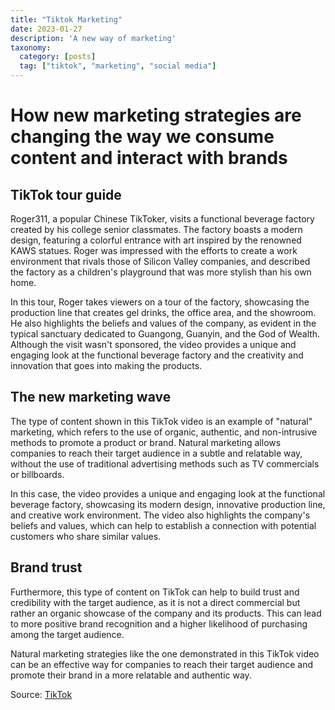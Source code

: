 ```yaml
---
title: "Tiktok Marketing"
date: 2023-01-27
description: 'A new way of marketing'
taxonomy:
  category: [posts]
  tag: ["tiktok", "marketing", "social media"]
---
```


# How new marketing strategies are changing the way we consume content and interact with brands

## TikTok tour guide

Roger311, a popular Chinese TikToker, visits a functional beverage factory created by his college senior classmates. The factory boasts a modern design, featuring a colorful entrance with art inspired by the renowned KAWS statues. Roger was impressed with the efforts to create a work environment that rivals those of Silicon Valley companies, and described the factory as a children's playground that was more stylish than his own home.

In this tour, Roger takes viewers on a tour of the factory, showcasing the production line that creates gel drinks, the office area, and the showroom. He also highlights the beliefs and values of the company, as evident in the typical sanctuary dedicated to Guangong, Guanyin, and the God of Wealth. Although the visit wasn't sponsored, the video provides a unique and engaging look at the functional beverage factory and the creativity and innovation that goes into making the products.

## The new marketing wave

The type of content shown in this TikTok video is an example of "natural" marketing, which refers to the use of organic, authentic, and non-intrusive methods to promote a product or brand. Natural marketing allows companies to reach their target audience in a subtle and relatable way, without the use of traditional advertising methods such as TV commercials or billboards.

In this case, the video provides a unique and engaging look at the functional beverage factory, showcasing its modern design, innovative production line, and creative work environment. The video also highlights the company's beliefs and values, which can help to establish a connection with potential customers who share similar values.

## Brand trust

Furthermore, this type of content on TikTok can help to build trust and credibility with the target audience, as it is not a direct commercial but rather an organic showcase of the company and its products. This can lead to more positive brand recognition and a higher likelihood of purchasing among the target audience.

Natural marketing strategies like the one demonstrated in this TikTok video can be an effective way for companies to reach their target audience and promote their brand in a more relatable and authentic way.

Source: [TikTok]([https://vm.tiktok.com/ZMYNWu2EB/](https://vm.tiktok.com/ZMYNWu2EB/))
